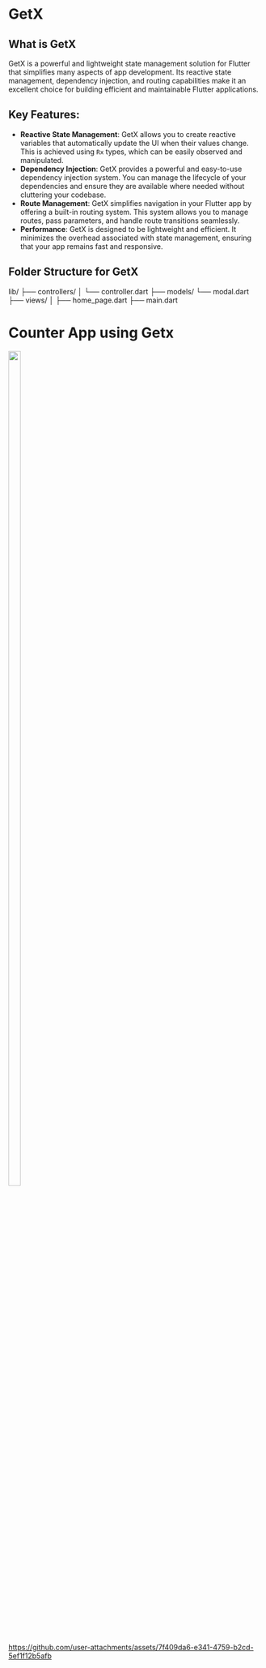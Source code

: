 # GetX

## What is GetX

GetX is a powerful and lightweight state management solution for Flutter that simplifies many aspects of app development. Its reactive state management, dependency injection, and routing capabilities make it an excellent choice for building efficient and maintainable Flutter applications.

## Key Features:

- **Reactive State Management**: GetX allows you to create reactive variables that automatically update the UI when their values change. This is achieved using `Rx` types, which can be easily observed and manipulated.
- **Dependency Injection**: GetX provides a powerful and easy-to-use dependency injection system. You can manage the lifecycle of your dependencies and ensure they are available where needed without cluttering your codebase.
- **Route Management**: GetX simplifies navigation in your Flutter app by offering a built-in routing system. This system allows you to manage routes, pass parameters, and handle route transitions seamlessly.
- **Performance**: GetX is designed to be lightweight and efficient. It minimizes the overhead associated with state management, ensuring that your app remains fast and responsive.

## Folder Structure for GetX

lib/
├── controllers/
│   └── controller.dart
├── models/
    └── modal.dart
├── views/
│   ├── home_page.dart
├── main.dart


# Counter App using Getx

<img src="https://github.com/user-attachments/assets/4ee0bdd0-5d71-4449-8826-b1b337d01e08" height=65% width=22%>

https://github.com/user-attachments/assets/7f409da6-e341-4759-b2cd-5ef1f12b5afb
